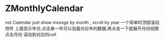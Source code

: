 # ZMonthlyCalendar
not Calendar just show messge by month , scroll by year 
一个简单的顶部滚动控件 
   上面显示年份,点击某一年可以加载对应年的数据,再点击一下就展开月份视图 点击月份 滚动到对应的cell
